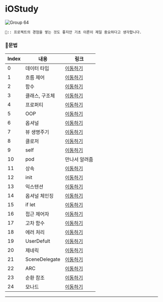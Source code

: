 # iOStudy

![Group 64](https://user-images.githubusercontent.com/102890390/229274263-99c4a9c1-b969-4680-b8f6-a20c8d80f5da.png)

```
🍎:: 프로젝트의 경험을 쌓는 것도 좋지만 기초 이론이 제일 중요하다고 생각합니다.
```

### 📌문법
|    Index |    내용   |  링크 | 
| ----     | ---- | ---- | 
|     0 |   데이터 타입 |  [이동하기](https://github.com/Info-iOS/iOStudy/tree/main/SwiftGrammar/DataType)   | 
|     1 |   흐름 제어 | [이동하기](https://github.com/Info-iOS/iOStudy/tree/main/SwiftGrammar/FlowControl)  | 
|     2 |   함수 | [이동하기](https://github.com/Info-iOS/iOStudy/tree/main/SwiftGrammar/Function)  | 
|     3 |   클래스, 구조체 |  [이동하기](https://github.com/Info-iOS/iOStudy/tree/main/SwiftGrammar/ClassEndStructure)  | 
|     4 |   프로퍼티 |  [이동하기](https://github.com/Info-iOS/iOStudy/tree/main/SwiftGrammar/Property)    | 
|     5 |   OOP |  [이동하기](https://github.com/Info-iOS/iOStudy/tree/main/SwiftGrammar/OOP) | 
|     6 |   옵셔널 |  [이동하기](https://github.com/Info-iOS/iOStudy/tree/main/SwiftGrammar/Optional)    | 
|     7 |   뷰 생명주기 |  [이동하기](https://github.com/Info-iOS/iOStudy/tree/main/SwiftGrammar/ViewLifeCycle)  | 
|     8 |   클로저 |  [이동하기](https://github.com/Info-iOS/iOStudy/tree/main/SwiftGrammar/Closures)   | 
|     9 |   self |  [이동하기](https://github.com/Info-iOS/iOStudy/tree/main/SwiftGrammar/self)   | 
|     10 |   pod |  만나서 알려줌  | 
|     11 |   상속 |  [이동하기](https://github.com/Info-iOS/iOStudy/tree/main/SwiftGrammar/Inheritance)    | 
|     12 |   init |  [이동하기](https://github.com/Info-iOS/iOStudy/tree/main/SwiftGrammar/Initialization)  | 
|     13 |   익스텐션 | [이동하기](https://github.com/Info-iOS/iOStudy/tree/main/SwiftGrammar/Extension)    | 
|     14 |   옵셔널 체인징 |  [이동하기](https://github.com/Info-iOS/iOStudy/tree/main/SwiftGrammar/OptionalChainig)    | 
|     15 |   if let |  [이동하기](https://github.com/Info-iOS/iOStudy/tree/main/SwiftGrammar/IfLet)    | 
|     16 |   접근 제어자 |  [이동하기](https://github.com/Info-iOS/iOStudy/tree/main/SwiftGrammar/AccessControl)    | 
|     17 |   고차 함수 |  [이동하기](https://github.com/Info-iOS/iOStudy/tree/main/SwiftGrammar/HigherOrderFunction)    | 
|     18 |   에러 처리 |  [이동하기](https://github.com/Info-iOS/iOStudy/tree/main/SwiftGrammar/ErrorHandling)    | 
|     19 |   UserDefult |  [이동하기](https://github.com/Info-iOS/iOStudy/tree/main/SwiftGrammar/UserDefault)    | 
|     20 |   제네릭 |   [이동하기](https://github.com/Info-iOS/iOStudy/tree/main/SwiftGrammar/Generic)   | 
|     21 |   SceneDelegate |  [이동하기](https://github.com/Info-iOS/iOStudy/tree/main/SwiftGrammar/SceneDelegate)    | 
|     22 |   ARC |  [이동하기](https://github.com/Info-iOS/iOStudy/tree/main/SwiftGrammar/ARC)    | 
|     23 |   순환 참조 |  [이동하기](https://github.com/Info-iOS/iOStudy/tree/main/SwiftGrammar/CircularReference)    | 
|     24 |   모나드 |  [이동하기](https://github.com/Info-iOS/iOStudy/tree/main/SwiftGrammar/Monad)    | 

---
